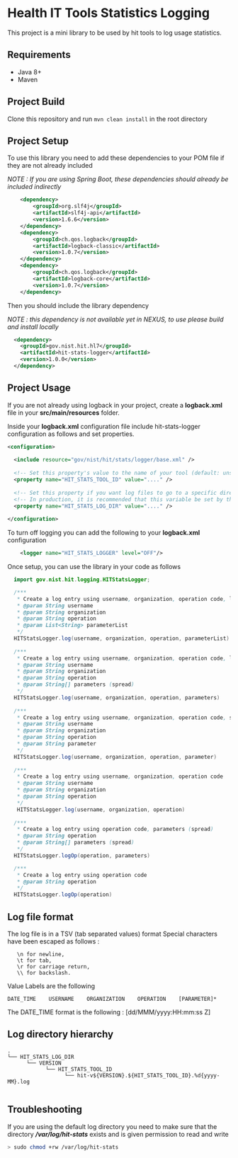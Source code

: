 # Health IT Tools Statistics Logging

This project is a mini library to be used by hit tools to log usage statistics.

## Requirements
- Java 8+
- Maven

## Project Build
Clone this repository and run ```mvn clean install``` in the root directory

## Project Setup
To use this library you need to add these dependencies to your POM file if they are not already included

*NOTE : If you are using Spring Boot, these dependencies should already be included indirectly*

```xml
    <dependency>
        <groupId>org.slf4j</groupId>
        <artifactId>slf4j-api</artifactId>
        <version>1.6.6</version>
    </dependency>
    <dependency>
        <groupId>ch.qos.logback</groupId>
        <artifactId>logback-classic</artifactId>
        <version>1.0.7</version>
    </dependency>
    <dependency>
        <groupId>ch.qos.logback</groupId>
        <artifactId>logback-core</artifactId>
        <version>1.0.7</version>
    </dependency>
```

Then you should include the library dependency

*NOTE : this dependency is not available yet in NEXUS, to use please build and install locally*

```xml
  <dependency>
    <groupId>gov.nist.hit.hl7</groupId>
    <artifactId>hit-stats-logger</artifactId>
    <version>1.0.0</version>
  </dependency>
```

## Project Usage
If you are not already using logback in your project, create a **logback.xml** file in your **src/main/resources** folder.

Inside your **logback.xml** configuration file include hit-stats-logger configuration as follows and set properties.

```xml
<configuration>
    
  <include resource="gov/nist/hit/stats/logger/base.xml" />
  
  <!-- Set this property's value to the name of your tool (default: unspecified)-->
  <property name="HIT_STATS_TOOL_ID" value="...." />
  
  <!-- Set this property if you want log files to go to a specific directory (default: /var/log/hit-stats) -->
  <!-- In production, it is recommended that this variable be set by the admin as an environment variable in that case please do not override -->
  <property name="HIT_STATS_LOG_DIR" value="...." />
  
</configuration>
```

To turn off logging you can add the following to your **logback.xml** configuration

```xml
    <logger name="HIT_STATS_LOGGER" level="OFF"/>

```

Once setup, you can use the library in your code as follows

```java
  import gov.nist.hit.logging.HITStatsLogger;

  /***
   * Create a log entry using username, organization, operation code, list of parameters
   * @param String username
   * @param String organization
   * @param String operation
   * @param List<String> parameterList
   */
  HITStatsLogger.log(username, organization, operation, parameterList)
  
  /***
   * Create a log entry using username, organization, operation code, list of parameters (spread)
   * @param String username
   * @param String organization
   * @param String operation
   * @param String[] parameters (spread)
   */
  HITStatsLogger.log(username, organization, operation, parameters)
    
  /***
   * Create a log entry using username, organization, operation code, single parameter
   * @param String username
   * @param String organization
   * @param String operation
   * @param String parameter
   */
  HITStatsLogger.log(username, organization, operation, parameter)
  
  /***
   * Create a log entry using username, organization, operation code
   * @param String username
   * @param String organization
   * @param String operation
   */
   HITStatsLogger.log(username, organization, operation)
   
  /***
   * Create a log entry using operation code, parameters (spread)
   * @param String operation
   * @param String[] parameters (spread)
   */
  HITStatsLogger.logOp(operation, parameters)

  /***
   * Create a log entry using operation code
   * @param String operation
   */
  HITStatsLogger.logOp(operation)

```

## Log file format

The log file is in a TSV (tab separated values) format
Special characters have been escaped as follows :
```
   \n for newline,
   \t for tab,
   \r for carriage return,
   \\ for backslash.
```
Value Labels are the following
```
DATE_TIME    USERNAME    ORGANIZATION    OPERATION    [PARAMETER]*
```

The DATE_TIME format is the following : [dd/MMM/yyyy:HH:mm:ss Z]

## Log directory hierarchy
```
.
└── HIT_STATS_LOG_DIR
      └── VERSION
            └── HIT_STATS_TOOL_ID
                  └── hit-v${VERSION}.${HIT_STATS_TOOL_ID}.%d{yyyy-MM}.log
      
```

## Troubleshooting

If you are using the default log directory you need to make sure that the directory ***/var/log/hit-stats*** exists and is given permission to read and write
```bash
> sudo chmod +rw /var/log/hit-stats
```




